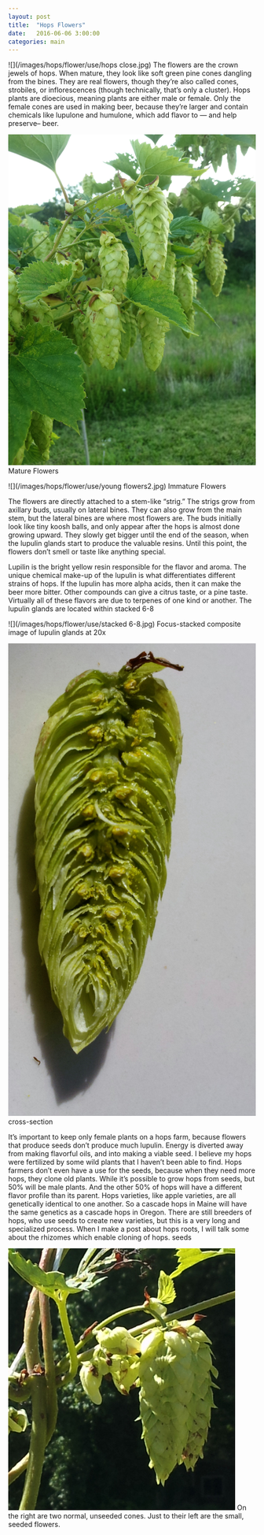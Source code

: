 ```yaml
---
layout: post
title:  "Hops Flowers"
date:   2016-06-06 3:00:00
categories: main
---
```


![](/images/hops/flower/use/hops close.jpg)
The flowers are the crown jewels of hops. When mature, they look like soft green pine cones dangling from the bines. They are real flowers, though they’re also called cones, strobiles, or inflorescences (though technically, that’s only a cluster). Hops plants are dioecious, meaning plants are either male or female. Only the female cones are used in making beer, because they’re larger and contain chemicals like lupulone and humulone, which add flavor to — and help preserve– beer.

![](/images/hops/flower/use/intro.jpg)
Mature Flowers

![](/images/hops/flower/use/young flowers2.jpg)
Immature Flowers

The flowers are directly attached to a stem-like “strig.” The strigs grow from axillary buds, usually on lateral bines. They can also grow from the main stem, but the lateral bines are where most flowers are. The buds initially look like tiny koosh balls, and only appear after the hops is almost done growing upward. They slowly get  bigger until the end of the season, when the lupulin glands start to produce the valuable resins. Until this point, the flowers don’t smell or taste like anything special.

Lupilin is the bright yellow resin responsible for the flavor and aroma. The unique chemical make-up of the lupulin is what differentiates different strains of hops. If the lupulin has more alpha acids, then it can make the beer more bitter. Other compounds can give a citrus taste, or a pine taste. Virtually all of these flavors are due to terpenes of one kind or another. The lupulin glands are located within
stacked 6-8

![](/images/hops/flower/use/stacked 6-8.jpg)
Focus-stacked composite image of lupulin glands at 20x

![](/images/hops/flower/use/cross-section.jpg)
cross-section

It’s important to keep only female plants on a hops farm, because flowers that produce seeds don’t produce much lupulin. Energy is diverted away from making flavorful oils, and into making a viable seed. I believe my hops were fertilized by some wild plants that I haven’t been able to find. Hops farmers don’t even have a use for the seeds, because when they need more hops, they clone old plants. While it’s possible to grow hops from seeds, but 50% will be male plants. And the other 50%  of hops will have a different flavor profile than its parent. Hops varieties, like apple varieties, are all genetically identical to one another. So a cascade hops in Maine will have the same genetics as a cascade hops in Oregon. There are still breeders of hops, who use seeds to create new varieties, but this is a very long and specialized process. When I make a post about hops roots, I will talk some about the rhizomes which enable cloning of hops.
seeds

![](/images/hops/flower/use/seeds.jpg)
On the right are two normal, unseeded cones. Just to their left are the small, seeded flowers.
